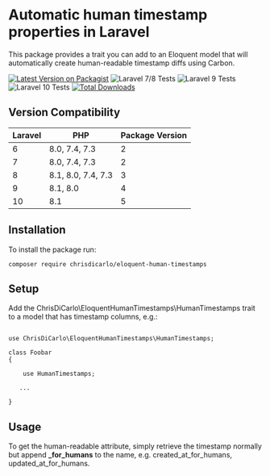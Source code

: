 # Automatic human timestamp properties in Laravel

This package provides a trait you can add to an Eloquent model that will automatically create human-readable timestamp diffs using Carbon.

[![Latest Version on Packagist](https://img.shields.io/packagist/v/chrisdicarlo/eloquent-human-timestamps.svg?style=flat-square)](https://packagist.org/packages/chrisdicarlo/eloquent-human-timestamps)
![Laravel 7/8 Tests](https://github.com/chrisdicarlo/eloquent-human-timestamps/actions/workflows/run-tests-L7.yml/badge.svg)
![Laravel 9 Tests](https://github.com/chrisdicarlo/eloquent-human-timestamps/actions/workflows/run-tests-L9.yml/badge.svg)
![Laravel 10 Tests](https://github.com/chrisdicarlo/eloquent-human-timestamps/actions/workflows/run-tests-L10.yml/badge.svg)
[![Total Downloads](https://img.shields.io/packagist/dt/chrisdicarlo/eloquent-human-timestamps.svg?style=flat-square)](https://packagist.org/packages/chrisdicarlo/eloquent-human-timestamps)

## Version Compatibility

| Laravel | PHP | Package Version |
| ------- | --- | --------------- |
| 6 | 8.0, 7.4, 7.3 | 2 |
| 7 | 8.0, 7.4, 7.3 | 2 |
| 8 | 8.1, 8.0, 7.4, 7.3 | 3 |
| 9 | 8.1, 8.0 | 4 |
| 10 | 8.1 | 5 |

## Installation

To install the package run:

```
composer require chrisdicarlo/eloquent-human-timestamps
```

## Setup

Add the ChrisDiCarlo\EloquentHumanTimestamps\HumanTimestamps trait to a model that has timestamp columns, e.g.:

```

use ChrisDiCarlo\EloquentHumanTimestamps\HumanTimestamps;

class Foobar
{

    use HumanTimestamps;

   ...

}
```

## Usage

To get the human-readable attribute, simply retrieve the timestamp normally but append **_for_humans** to the name, e.g. created_at_for_humans, updated_at_for_humans.
